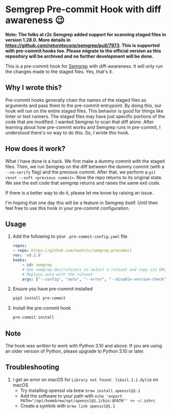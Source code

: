 <!-- markdownlint-disable MD022 -->
# Semgrep Pre-commit Hook with diff awareness 😉

**Note: The folks at r2c Semgrep added support for scanning staged files in version 1.28.0. More details in https://github.com/returntocorp/semgrep/pull/7973. This is supported with pre-commit hooks too. Please migrate to the official version as this repository will be archived and no further development will be done.**

This is a pre-commit hook for [Semgrep](https://semgrep.dev) with diff-awareness. It will only run the changes made to the staged files. Yes, that's it.

## Why I wrote this?

Pre-commit hooks generally chain the names of the staged files as arguments and pass them to the pre-commit entrypoint. By doing this, our hook will run on the entire staged files. This behavior is good for things like linter or test runners. The staged files may have just specific portions of the code that are modified. I wanted Semgrep to scan that diff alone. After learning about how pre-commit works and Semgrep runs in pre-commit, I understood there's no way to do this. So, I wrote this hook.

## How does it work?

What I have done is a hack. We first make a dummy commit with the staged files. Then, we run Semgrep on the diff between the dummy commit (with a `--no-verify` flag) and the previous commit. After that, we perform a `git reset --soft <previous commit>`. Now the repo returns to its original state. We see the exit code that semgrep returns and raises the same exit code.

If there is a better way to do it, please let me know by raising an issue.

I'm hoping that one day this will be a feature in Semgrep itself. Until then feel free to use this hook in your pre-commit configuration.

## Usage

1. Add the following to your `.pre-commit-config.yaml` file

    ```yaml
    repos:
    - repo: https://github.com/navhits/semgrep-precommit
    rev: 'v0.2.0'
    hooks:
        - id: semgrep
        # See semgrep.dev/rulesets to select a ruleset and copy its URL
        # Replace auto with the ruleset
        args: ["--config", "auto", "--error", "--disable-version-check", "--quiet", "--skip-unknown-extensions"]
    ```

2. Ensure you have pre-commit installed

    ```bash
    pip3 install pre-commit
    ```

3. Install the pre-commit hook

    ```bash
    pre-commit install
    ```

## Note

The hook was written to work with Python 3.10 and above. If you are using an older version of Python, please upgrade to Python 3.10 or later.
## Troubleshooting

1. I get an error on macOS for `Library not found: libssl.1.1.dylib` on macOS
    * Try installing openssl via brew `brew install openssl@1.1`
    * Add the software to your path with `echo 'export PATH="/opt/homebrew/opt/openssl@1.1/bin:$PATH"' >> ~/.zshrc`
    * Create a symlink with `brew link openssl@1.1`
